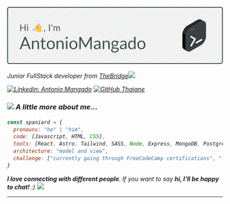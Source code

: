 ![Header](Header.png)

<p><em>Junior FullStack developer from <a href="https://www.thebridge.tech/">TheBridge</a><img src="https://media.giphy.com/media/fYSnHlufseco8Fh93Z/giphy.gif" width="30">

[![Linkedin: Antonio Mangado](https://img.shields.io/badge/-Antonio%20Mangado-blue?style=flat-square&logo=Linkedin&logoColor=white&link=https://www.linkedin.com/in/antonio-mangado/)](https://www.linkedin.com/in/antonio-mangado/)
[![GitHub Thaiane](https://img.shields.io/github/followers/AntonioMangado?label=follow&style=social)](https://github.com/AntonioMangado)


### <img src="https://media.giphy.com/media/VgCDAzcKvsR6OM0uWg/giphy.gif" width="50"> A little more about me...  

```javascript
const spaniard = {
  pronouns: "he" | "him",
  code: [Javascript, HTML, CSS],
  tools: [React, Astro, Tailwind, SASS, Node, Express, MongoDB, PostgreSQL, Cypress, Docker],
  architecture: "model and view",
  challenge: ["currently going through FreeCodeCamp certifications", "learning Python"]
}
```

<em><b>I love connecting with different people</b>. If you want to say <b>hi, I'll be happy to chat!</b> :)</em> <img src="https://media.giphy.com/media/LnQjpWaON8nhr21vNW/giphy.gif" width="60">

---
